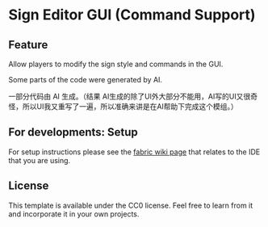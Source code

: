 # Sign Editor GUI (Command Support)

## Feature

Allow players to modify the sign style and commands in the GUI.

Some parts of the code were generated by AI.

一部分代码由 AI 生成。（结果 AI生成的除了UI外大部分不能用，AI写的UI又很奇怪，所以UI我又重写了一遍，所以准确来讲是在AI帮助下完成这个模组。）

## For developments: Setup

For setup instructions please see the [fabric wiki page](https://fabricmc.net/wiki/tutorial:setup) that relates to the IDE that you are using.

## License

This template is available under the CC0 license. Feel free to learn from it and incorporate it in your own projects.
